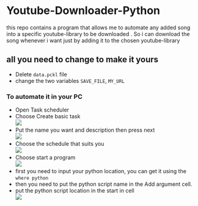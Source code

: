 # Youtube-Downloader-Python
this repo contains a program that allows me to automate any added song into a specific youtube-library to be downloaded . So i can download the song whenever i want just by adding it to the chosen youtube-library
## all you need to change to make it yours
<ul>
  <li>Delete <code>data.pckl</code> file</li>
  <li>change the two variables <code>SAVE_FILE</code>, <code>MY_URL</code></li>
</ul>

### To automate it in your PC
<ul>
  <li>Open Task scheduler</li>
  <li>Choose Create basic task<br>
  <img src='https://github.com/Abdulrahman-Yasser/Youtube-Downloader-Python/assets/63866803/7bb2f44c-2b29-4c43-b1ff-cf1711d8299b'>
  </li>
  <li>Put the name you want and description then press next<br>
    <img src='https://github.com/Abdulrahman-Yasser/Youtube-Downloader-Python/assets/63866803/98320e39-926f-4473-8b31-18213fd9934b'>
  </li>
  <li>Choose the schedule that suits you<br>
    <img src='https://github.com/Abdulrahman-Yasser/Youtube-Downloader-Python/assets/63866803/cc5cd81f-716b-4d1a-a957-8c20e7e32c0a'>
  </li>
  <li>Choose start a program<br>
    <img src='https://github.com/Abdulrahman-Yasser/Youtube-Downloader-Python/assets/63866803/ba4e8050-9412-4d2f-9483-4ee85a1fbc1b'>
  </li>
  <li>first you need to input your python location, you can get it using the <code>where python</code><br>
  </li>
  <li>then you need to put the python script name in the Add argument cell.
  </li>
  <li>put the python script location in the start in cell<br>
    <img src='https://github.com/Abdulrahman-Yasser/Youtube-Downloader-Python/assets/63866803/cb9ff30a-89f0-4bc6-99d1-1dfab998871d'>
  </li>
</ul>
